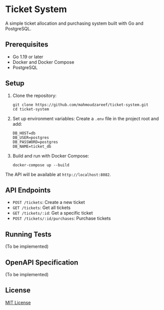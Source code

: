 # Ticket System

A simple ticket allocation and purchasing system built with Go and PostgreSQL.

## Prerequisites

- Go 1.19 or later
- Docker and Docker Compose
- PostgreSQL

## Setup

1. Clone the repository:
   ```
   git clone https://github.com/mahmoudzareef/ticket-system.git
   cd ticket-system
   ```

2. Set up environment variables:
   Create a `.env` file in the project root and add:
   ```
   DB_HOST=db
   DB_USER=postgres
   DB_PASSWORD=postgres
   DB_NAME=ticket_db
   ```

3. Build and run with Docker Compose:
   ```
   docker-compose up --build
   ```

The API will be available at `http://localhost:8082`.

## API Endpoints

- `POST /tickets`: Create a new ticket
- `GET /tickets`: Get all tickets
- `GET /tickets/:id`: Get a specific ticket
- `POST /tickets/:id/purchases`: Purchase tickets

## Running Tests

(To be implemented)

## OpenAPI Specification

(To be implemented)

## License

[MIT License](LICENSE)
